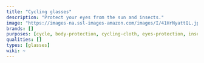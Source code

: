 ```yaml
---
title: "Cycling glasses"
description: "Protect your eyes from the sun and insects."
image: "https://images-na.ssl-images-amazon.com/images/I/41HrNyattQL.jpg"
brands: []
purposes: [cycle, body-protection, cycling-cloth, eyes-protection, insect-protection]
qualities: []
types: [glasses]
wiki: ~
---
```

